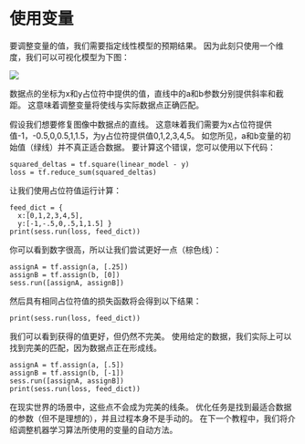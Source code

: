 # 使用变量
要调整变量的值，我们需要指定线性模型的预期结果。 因为此刻只使用一个维度，我们可以可视化模型为下图：

![](http://kfcoding-static.oss-cn-hangzhou.aliyuncs.com/gitcourse-ml/lin-model.png)

数据点的坐标为x和y占位符中提供的值，直线中的a和b参数分别提供斜率和截距。 这意味着调整变量将使线与实际数据点正确匹配。

假设我们想要修复图像中数据点的直线。 这意味着我们需要为x占位符提供值-1，-0.5,0,0.5,1,1.5，为y占位符提供值0,1,2,3,4,5。 如您所见，a和b变量的初始值（绿线）并不真正适合数据。 要计算这个错误，您可以使用以下代码：
```
squared_deltas = tf.square(linear_model - y)
loss = tf.reduce_sum(squared_deltas)
```
让我们使用占位符值运行计算：
```
feed_dict = {
  x:[0,1,2,3,4,5],
  y:[-1,-.5,0,.5,1,1.5] }
print(sess.run(loss, feed_dict))
```
你可以看到数字很高，所以让我们尝试更好一点（棕色线）：
```
assignA = tf.assign(a, [.25])
assignB = tf.assign(b, [0])
sess.run([assignA, assignB])
```
然后具有相同占位符值的损失函数将会得到以下结果：
```
print(sess.run(loss, feed_dict))
```
我们可以看到获得的值更好，但仍然不完美。 使用给定的数据，我们实际上可以找到完美的匹配，因为数据点正在形成线。
```
assignA = tf.assign(a, [.5])
assignB = tf.assign(b, [-1])
sess.run([assignA, assignB])
print(sess.run(loss, feed_dict))
```
在现实世界的场景中，这些点不会成为完美的线条。 优化任务是找到最适合数据的参数（但不是理想的），并且过程本身不是手动的。 在下一个教程中，我们将介绍调整机器学习算法所使用的变量的自动方法。



